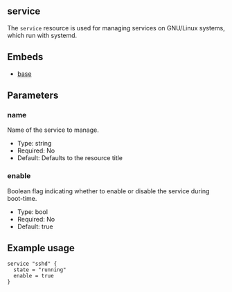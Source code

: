 ## service

The `service` resource is used for managing services on GNU/Linux
systems, which run with systemd.

## Embeds

* [base](base.md)

## Parameters

### name

Name of the service to manage.

* Type: string
* Required: No
* Default: Defaults to the resource title

### enable

Boolean flag indicating whether to enable or disable the service
during boot-time.

* Type: bool
* Required: No
* Default: true

## Example usage

```hcl
service "sshd" {
  state = "running"
  enable = true
}
```
